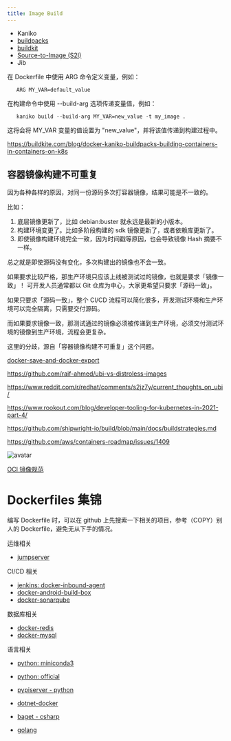 ```yaml
---
title: Image Build
---
```



- Kaniko 
- [buildpacks](https://openfunction.dev/zh-cn/blog/2022/01/04/cloud-native-buildpacks-%E5%85%A5%E9%97%A8%E6%95%99%E7%A8%8B/)
- [buildkit](https://github.com/moby/buildkit)
- [Source-to-Image (S2I)](https://github.com/openshift/source-to-image)
- Jib 


在 Dockerfile 中使用 ARG 命令定义变量，例如：
```
   ARG MY_VAR=default_value
```
在构建命令中使用 --build-arg 选项传递变量值，例如：
```
   kaniko build --build-arg MY_VAR=new_value -t my_image .
```
这将会将 MY_VAR 变量的值设置为 "new_value"，并将该值传递到构建过程中。

https://buildkite.com/blog/docker-kaniko-buildpacks-building-containers-in-containers-on-k8s





## 容器镜像构建不可重复

因为各种各样的原因，对同一份源码多次打容器镜像，结果可能是不一致的。

比如：

1. 底层镜像更新了，比如 debian:buster 就永远是最新的小版本。
2. 构建环境变更了。比如多阶段构建的 sdk 镜像更新了，或者依赖库更新了。
3. 即使镜像构建环境完全一致，因为时间戳等原因，也会导致镜像 Hash 摘要不一样。

总之就是即使源码没有变化，多次构建出的镜像也不会一致。

如果要求比较严格，那生产环境只应该上线被测试过的镜像，也就是要求「镜像一致」！
可开发人员通常都以 Git 仓库为中心，大家更希望只要求「源码一致」。

如果只要求「源码一致」，整个 CI/CD 流程可以简化很多，开发测试环境和生产环境可以完全隔离，只需要交付源码。

而如果要求镜像一致，那测试通过的镜像必须被传递到生产环境，必须交付测试环境的镜像到生产环境，流程会更复杂。

这里的分歧，源自「容器镜像构建不可重复」这个问题。


[docker-save-and-docker-export](https://jingsam.github.io/2017/08/26/docker-save-and-docker-export.html)



https://github.com/raif-ahmed/ubi-vs-distroless-images

https://www.reddit.com/r/redhat/comments/s2jz7y/current_thoughts_on_ubi/

https://www.rookout.com/blog/developer-tooling-for-kubernetes-in-2021-part-4/

https://github.com/shipwright-io/build/blob/main/docs/buildstrategies.md

https://github.com/aws/containers-roadmap/issues/1409

![avatar](https://user-images.githubusercontent.com/67560/122096995-28265780-cddd-11eb-9b6a-abd497a584ea.png)


[OCI 镜像规范](https://opencontainers.org/)


# Dockerfiles 集锦
编写 Dockerfile 时，可以在 github 上先搜索一下相关的项目，参考（COPY）别人的 Dockerfile，避免无从下手的情况。

运维相关
- [jumpserver](https://github.com/jumpserver/Dockerfile)

CI/CD 相关
- [jenkins: docker-inbound-agent](https://github.com/jenkinsci/docker-inbound-agent)
- [docker-android-build-box](https://github.com/mingchen/docker-android-build-box)
- [docker-sonarqube](https://github.com/SonarSource/docker-sonarqube)


数据库相关
- [docker-redis](https://github.com/bitnami/bitnami-docker-redis)
- [docker-mysql](https://hub.docker.com/_/mysql/)


语言相关
- [python: miniconda3](https://github.com/ContinuumIO/docker-images/blob/master/miniconda3/debian/Dockerfile)
- [python: official](https://github.com/docker-library/python)
- [pypiserver - python](https://github.com/pypiserver/pypiserver)

- [dotnet-docker](https://github.com/dotnet/dotnet-docker)
- [baget - csharp](https://github.com/loic-sharma/BaGet)

- [golang](https://github.com/docker-library/golang)